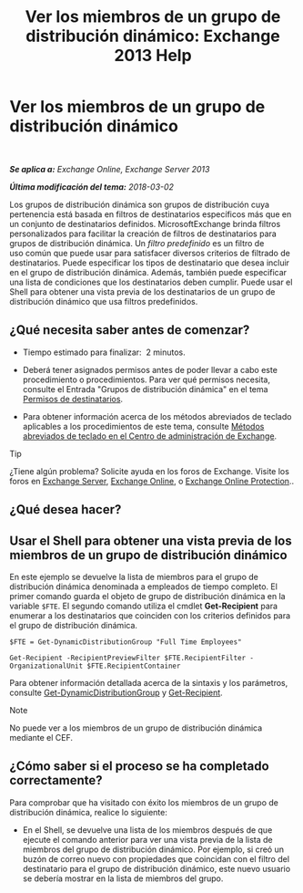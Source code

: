 ﻿---
title: 'Ver los miembros de un grupo de distribución dinámico: Exchange 2013 Help'
TOCTitle: Ver los miembros de un grupo de distribución dinámico
ms:assetid: 40b100c6-864e-4c82-9f98-08dd5c83e378
ms:mtpsurl: https://technet.microsoft.com/es-es/library/Bb232019(v=EXCHG.150)
ms:contentKeyID: 48268038
ms.date: 05/22/2018
mtps_version: v=EXCHG.150
ms.translationtype: MT
---

# Ver los miembros de un grupo de distribución dinámico

 

_**Se aplica a:** Exchange Online, Exchange Server 2013_

_**Última modificación del tema:** 2018-03-02_

Los grupos de distribución dinámica son grupos de distribución cuya pertenencia está basada en filtros de destinatarios específicos más que en un conjunto de destinatarios definidos. MicrosoftExchange brinda filtros personalizados para facilitar la creación de filtros de destinatarios para grupos de distribución dinámica. Un *filtro predefinido* es un filtro de uso común que puede usar para satisfacer diversos criterios de filtrado de destinatarios. Puede especificar los tipos de destinatario que desea incluir en el grupo de distribución dinámica. Además, también puede especificar una lista de condiciones que los destinatarios deben cumplir. Puede usar el Shell para obtener una vista previa de los destinatarios de un grupo de distribución dinámico que usa filtros predefinidos.

## ¿Qué necesita saber antes de comenzar?

  - Tiempo estimado para finalizar:  2 minutos.

  - Deberá tener asignados permisos antes de poder llevar a cabo este procedimiento o procedimientos. Para ver qué permisos necesita, consulte el Entrada "Grupos de distribución dinámica" en el tema [Permisos de destinatarios](recipients-permissions-exchange-2013-help.md).

  - Para obtener información acerca de los métodos abreviados de teclado aplicables a los procedimientos de este tema, consulte [Métodos abreviados de teclado en el Centro de administración de Exchange](keyboard-shortcuts-in-the-exchange-admin-center-exchange-online-protection-help.md).


> [!TIP]
> ¿Tiene algún problema? Solicite ayuda en los foros de Exchange. Visite los foros en <A href="https://go.microsoft.com/fwlink/p/?linkid=60612">Exchange Server</A>, <A href="https://go.microsoft.com/fwlink/p/?linkid=267542">Exchange Online</A>, o <A href="https://go.microsoft.com/fwlink/p/?linkid=285351">Exchange Online Protection</A>..



## ¿Qué desea hacer?

## Usar el Shell para obtener una vista previa de los miembros de un grupo de distribución dinámico

En este ejemplo se devuelve la lista de miembros para el grupo de distribución dinámica denominada a empleados de tiempo completo. El primer comando guarda el objeto de grupo de distribución dinámica en la variable `$FTE`. El segundo comando utiliza el cmdlet **Get-Recipient** para enumerar a los destinatarios que coinciden con los criterios definidos para el grupo de distribución dinámica.

    $FTE = Get-DynamicDistributionGroup "Full Time Employees"

    Get-Recipient -RecipientPreviewFilter $FTE.RecipientFilter -OrganizationalUnit $FTE.RecipientContainer

Para obtener información detallada acerca de la sintaxis y los parámetros, consulte [Get-DynamicDistributionGroup](https://technet.microsoft.com/es-es/library/bb124762\(v=exchg.150\)) y [Get-Recipient](https://technet.microsoft.com/es-es/library/aa996921\(v=exchg.150\)).


> [!NOTE]
> No puede ver a los miembros de un grupo de distribución dinámica mediante el CEF.



## ¿Cómo saber si el proceso se ha completado correctamente?

Para comprobar que ha visitado con éxito los miembros de un grupo de distribución dinámica, realice lo siguiente:

  - En el Shell, se devuelve una lista de los miembros después de que ejecute el comando anterior para ver una vista previa de la lista de miembros del grupo de distribución dinámico. Por ejemplo, si creó un buzón de correo nuevo con propiedades que coincidan con el filtro del destinatario para el grupo de distribución dinámico, este nuevo usuario se debería mostrar en la lista de miembros del grupo.


